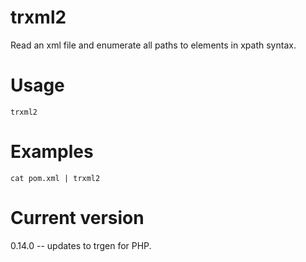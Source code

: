 # trxml2

Read an xml file and enumerate all paths to elements in xpath syntax.

# Usage

    trxml2

# Examples

    cat pom.xml | trxml2

# Current version

0.14.0 -- updates to trgen for PHP.
